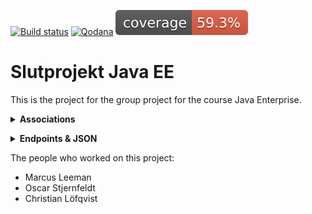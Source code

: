 [![Build status](https://github.com/DarkendHall/Slutprojekt_Java_EE/actions/workflows/maven.yml/badge.svg)](https://github.com/DarkendHall/Slutprojekt_Java_EE/actions/workflows/maven.yml)
[![Qodana](https://github.com/DarkendHall/Slutprojekt_Java_EE/actions/workflows/qodana.yml/badge.svg)](https://github.com/DarkendHall/Slutprojekt_Java_EE/actions/workflows/qodana.yml)
![Code Coverage](https://raw.githubusercontent.com/DarkendHall/Slutprojekt_Java_EE/badges/jacoco.svg)

# Slutprojekt Java EE

This is the project for the group project for the course Java Enterprise.

<details> <summary><b>Associations</b></summary>
Course:

* Students (ManyToMany)
* Teacher (ManyToOne)

School:

* Principal (OneToOne)
* Students (OneToMany)
* Courses (OneToMany)
* Teachers (ManyToMany)

Role:

* Users (ManyToMany)

User:

* Roles (ManyToMany)

</details>
<p></p>
<details> <summary><b>Endpoints & JSON</b></summary>

Send a post request to /users/signup with JSON body:

```JSON
{
  "username:": "<Username>",
  "password": "<Password>"
} 
```

Login with the same details at [/swagger-ui](http://localhost:8080/swagger-ui/)

There you will find a complete list of all available endpoints as well as JSON bodies.
</details>

The people who worked on this project:

* Marcus Leeman
* Oscar Stjernfeldt
* Christian Löfqvist
